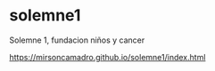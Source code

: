 # solemne1
Solemne 1, fundacion niños y cancer

https://mirsoncamadro.github.io/solemne1/index.html
